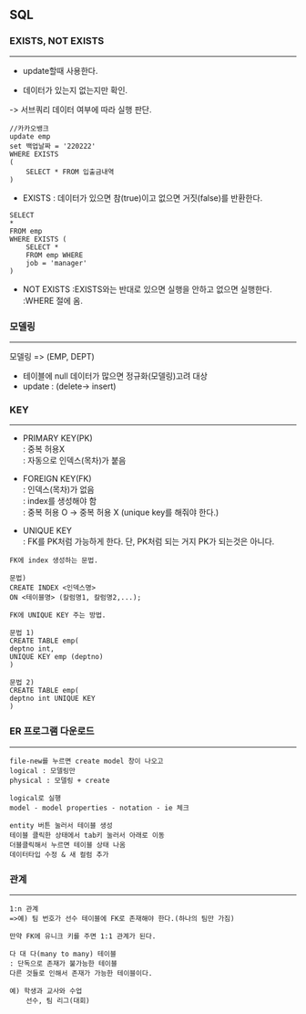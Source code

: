 ## SQL
### EXISTS, NOT EXISTS  
---
- update할때 사용한다.  

- 데이터가 있는지 없는지만 확인.

-> 서브쿼리 데이터 여부에 따라 실행 판단.
```
//카카오뱅크
update emp
set 백업날짜 = '220222'
WHERE EXISTS
(
    SELECT * FROM 입출금내역
)
```
- EXISTS
: 데이터가 있으면 참(true)이고 없으면 거짓(false)를 반환한다.
```
SELECT
*
FROM emp
WHERE EXISTS (
    SELECT *
    FROM emp WHERE
    job = 'manager'
)
```
- NOT EXISTS
:EXISTS와는 반대로 있으면 실행을 안하고 없으면 실행한다.
:WHERE 절에 옴.

### 모델링
---
모델링
=> (EMP, DEPT)

- 테이블에 null 데이터가 많으면 정규화(모델링)고려 대상
- update : (delete-> insert)

### KEY
---
- PRIMARY KEY(PK)  
: 중복 허용X  
: 자동으로 인덱스(목차)가 붙음

- FOREIGN KEY(FK)  
: 인덱스(목차)가 없음  
: index를 생성해야 함  
: 중복 허용 O -> 중복 허용 X (unique key를 해줘야 한다.)

- UNIQUE KEY  
: FK를 PK처럼 가능하게 한다.
단, PK처럼 되는 거지 PK가 되는것은 아니다.
```
FK에 index 생성하는 문법.

문법)
CREATE INDEX <인덱스명>
ON <테이블명> (칼럼명1, 칼럼명2,...);
```
```
FK에 UNIQUE KEY 주는 방법.

문법 1)
CREATE TABLE emp(
deptno int,
UNIQUE KEY emp (deptno)
)

문법 2)
CREATE TABLE emp(
deptno int UNIQUE KEY
)
```
### ER 프로그램 다운로드
---
```
file-new를 누르면 create model 창이 나오고
logical : 모델링만
physical : 모델링 + create

logical로 실행
model - model properties - notation - ie 체크

entity 버튼 눌러서 테이블 생성
테이블 클릭한 상태에서 tab키 눌러서 아래로 이동
더블클릭해서 누르면 테이블 상태 나옴
데이터타입 수정 & 새 컬럼 추가
```
### 관계
---
```
1:n 관계
=>예) 팀 번호가 선수 테이블에 FK로 존재해야 한다.(하나의 팀만 가짐)

만약 FK에 유니크 키를 주면 1:1 관계가 된다.

다 대 다(many to many) 테이블
: 단독으로 존재가 불가능한 테이블
다른 것들로 인해서 존재가 가능한 테이블이다.

예) 학생과 교사와 수업
    선수, 팀 리그(대회)
```